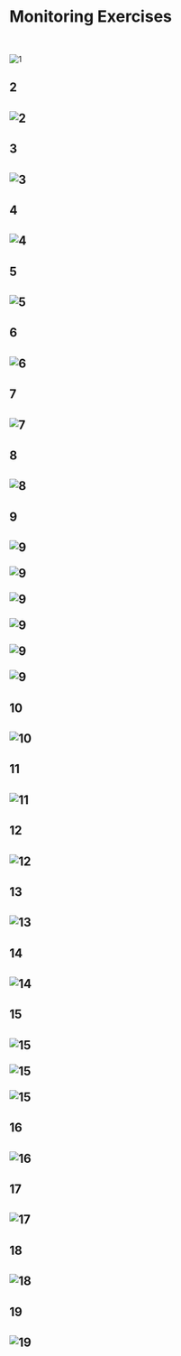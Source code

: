 # Monitoring Exercises #
<br>

![1](https://github.com/ThiagoAquino/if1004-DevOps/blob/master/atividades/monitoring-exercises/1.png)
<br>
<h2>2<h2>

![2](https://github.com/ThiagoAquino/if1004-DevOps/blob/master/atividades/monitoring-exercises/2.png)
<br>
<h2>3<h2>

![3](https://github.com/ThiagoAquino/if1004-DevOps/blob/master/atividades/monitoring-exercises/3.png)
<br>
<h2>4<h2>

![4](https://github.com/ThiagoAquino/if1004-DevOps/blob/master/atividades/monitoring-exercises/4.png)
<br>
<h2>5<h2>

![5](https://github.com/ThiagoAquino/if1004-DevOps/blob/master/atividades/monitoring-exercises/5.png)
<br>
<h2>6<h2>

![6](https://github.com/ThiagoAquino/if1004-DevOps/blob/master/atividades/monitoring-exercises/6.png)
<br>
<h2>7<h2>

![7](https://github.com/ThiagoAquino/if1004-DevOps/blob/master/atividades/monitoring-exercises/7.png)
<br>
<h2>8<h2>

![8](https://github.com/ThiagoAquino/if1004-DevOps/blob/master/atividades/monitoring-exercises/8.png)
<br>
<h2>9<h2>

![9](https://github.com/ThiagoAquino/if1004-DevOps/blob/master/atividades/monitoring-exercises/9-1.png)

![9](https://github.com/ThiagoAquino/if1004-DevOps/blob/master/atividades/monitoring-exercises/9-2.png)

![9](https://github.com/ThiagoAquino/if1004-DevOps/blob/master/atividades/monitoring-exercises/9-3.png)

![9](https://github.com/ThiagoAquino/if1004-DevOps/blob/master/atividades/monitoring-exercises/9-4.png)

![9](https://github.com/ThiagoAquino/if1004-DevOps/blob/master/atividades/monitoring-exercises/9-5.png)

![9](https://github.com/ThiagoAquino/if1004-DevOps/blob/master/atividades/monitoring-exercises/9-6.png)
<br>
<h2>10<h2>

![10](https://github.com/ThiagoAquino/if1004-DevOps/blob/master/atividades/monitoring-exercises/10.png)
<br>
<h2>11<h2>

![11](https://github.com/ThiagoAquino/if1004-DevOps/blob/master/atividades/monitoring-exercises/11.png)
<br>
<h2>12<h2>

![12](https://github.com/ThiagoAquino/if1004-DevOps/blob/master/atividades/monitoring-exercises/12.png)
<br>
<h2>13<h2>

![13](https://github.com/ThiagoAquino/if1004-DevOps/blob/master/atividades/monitoring-exercises/13.png)
<br>
<h2>14<h2>

![14](https://github.com/ThiagoAquino/if1004-DevOps/blob/master/atividades/monitoring-exercises/14.png)
<br>
<h2>15<h2>

![15](https://github.com/ThiagoAquino/if1004-DevOps/blob/master/atividades/monitoring-exercises/15-1.png)

![15](https://github.com/ThiagoAquino/if1004-DevOps/blob/master/atividades/monitoring-exercises/15-2.png)

![15](https://github.com/ThiagoAquino/if1004-DevOps/blob/master/atividades/monitoring-exercises/15-3.png)
<br>
<h2>16<h2>

![16](https://github.com/ThiagoAquino/if1004-DevOps/blob/master/atividades/monitoring-exercises/16.png)
<br>
<h2>17<h2>

![17](https://github.com/ThiagoAquino/if1004-DevOps/blob/master/atividades/monitoring-exercises/17.png)
<br>
<h2>18<h2>

![18](https://github.com/ThiagoAquino/if1004-DevOps/blob/master/atividades/monitoring-exercises/18.png)
<br>
<h2>19<h2>

![19](https://github.com/ThiagoAquino/if1004-DevOps/blob/master/atividades/monitoring-exercises/19-2.png)


